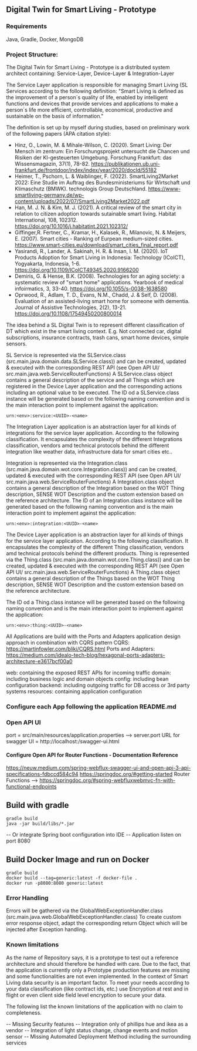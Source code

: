 ## Digital Twin for Smart Living - Prototype
### Requirements
Java, Gradle, Docker, MongoDB

### Project Structure:

The Digital Twin for Smart Living - Prototype is a distributed system architect containing: Service-Layer, Device-Layer & Integration-Layer

The Service Layer application is responsible for managing Smart Living (SL Services according to the following definition: 
"Smart Living is defined as the improvement of a person´s quality of life, enabled by intelligent functions and devices that provide services and applications to make a person´s life more efficient, controllable, economical, productive and sustainable on the basis of information."

The definition is set up by myself during studies, based on preliminary work of the following papers (APA citation style):
- Hinz, O., Lowin, M. & Mihale-Wilson, C. (2020). Smart Living: Der Mensch im zentrum: Ein Forschungsprojekt untersucht die Chancen und Risiken der KI-gesteuerten Umgebung. 
  Forschung Frankfurt: das Wissensmagazin, 37(1), 78-82. https://publikationen.ub.uni-frankfurt.de/frontdoor/index/index/year/2020/docId/55182
- Heimer, T., Pschorn, L. & Waiblinger, F. (2022). SmartLiving2Market 2022: Eine Studie im Auftrag des Bundesministeriums für Wirtschaft und Klimaschutz (BMWK).
  technologis Group Deutschland. https://www-smartliving-germany.de/wp-content/uploads/2022/07/SmartLiving2Market2022.pdf
- Han, M. J. N. & Kim, M. J. (2021). A critical review of the smart city in relation to citizen adoption towards sutainable smart living. 
  Habitat International, 108, 102312. https://doi.org/10.1016/j.habitatint.2021.102312/
- Giffinger,R. Fertner, C., Kramar, H., Kalasek, R., Milanovic, N. & Meijers, E. (2007). Smart cities - Ranking of Eurpean medium-sized cities. 
  https://www.smart-cities.eu/download/smart_cities_final_report.pdf
- Yasirandi, R., Lander, A. Sakinah, H. R. & Insan, I. M. (2020). IoT Products Adoption for Smart Living in Indonesia: Technology (ICoICT),
  Yogyakarta, Indonesia, 1-6. https://doi.org/10.1109/ICoICT49345.2020.9166200
- Demiris, G. & Hense, B.K. (2008). Technologies for an aging society: a systematic review of "smart home" applications. 
  Yearbook of medical infoirmatics, 3, 33-40. https://doi.org/10.1055/s-0038-1638580
- Oprwood, R., Adlam, T. D., Evans, N.M., Chadd, J. & Self, D. (2008). Evaluation of an assisted-living smart home for someone with dementia. 
  Journal of Assistive Technologies, 2(2), 13-21. https://doi.org/10.1108/17549450200800014


The idea behind a SL Digital Twin is to represent different classification of DT which exist in the smart living context. E.g. Not connected car, digital subscriptions, insurance contracts, trash cans, smart home devices, simple sensors.

SL Service is represented via the SLService.class (src.main.java.domain.data.SLService.class)) and can be created, updated & executed with the corresponding REST API (see Open API UI/ src.main.java.web.ServiceRouterFunctions)
A SLService.class object contains a general description of the service and all Things which are registered in the Device Layer application and the corresponding actions including an optional value to be executed.
The ID od a SLService.class instance will be generated based on the following naming convention and is the main interaction point to implement against the application:
```
urn:<env>:service:<UUID>-<name>
```

The Integration Layer application is an abstraction layer for all kinds of integrations for the service layer application. According to the following classification.
It encapsulates the complexity of the different Integrations classification, vendors amd technical protocols behind the different integration like weather data, infrastructure data for smart cities etc..

Integration is represented via the Integration.class (src.main.java.domain.wot.core.Integration.class)) and can be created, updated & executed with the corresponding REST API (see Open API UI/ src.main.java.web.ServiceRouterFunctions)
A Integration.class object contains a general description of the Integration based on the WOT Thing description, SENSE WOT Description and the custom extension based on the reference architecture.
The ID of an Integration.class instance will be generated based on the following naming convention and is the main interaction point to implement against the application:
```
urn:<env>:integration:<UUID>-<name>
```

The Device Layer application is an abstraction layer for all kinds of things for the service layer application. According to the following classification.
It encapsulates the complexity of the different Thing classification, vendors amd technical protocols behind the different products.
Thing is represented via the Thing.class (src.main.java.domain.wot.core.Thing.class)) and can be created, updated & executed with the corresponding REST API (see Open API UI/ src.main.java.web.ServiceRouterFunctions)
A Thing.class object contains a general description of the Things based on the WOT Thing description, SENSE WOT Description and the custom extension based on the reference architecture.

The ID od a Thing.class instance will be generated based on the following naming convention and is the main interaction point to implement against the application:
```
urn:<env>:thing:<UUID>-<name>
```

All Applications are build with the Ports and Adapters application design approach in combination with CQRS pattern
CQRS: https://martinfowler.com/bliki/CQRS.html
Ports and Adapters: https://medium.com/idealo-tech-blog/hexagonal-ports-adapters-architecture-e3617bcf00a0

web: containing the exposed REST APIs for incoming traffic
domain: including business logic and domain objects
config: including bean configuration
backend: including outgoing traffic for DB access or 3rd party systems
resources: containing application configuration

### Configure each App following the application README.md

### Open API UI
port = src/main/resources/application.properties --> server.port
URL for swagger UI = http://localhost:<port>/swagger-ui.html

#### Configure Open API for Router Functions - Documentation Reference
https://neuw.medium.com/spring-webflux-swagger-ui-and-open-api-3-api-specifications-fdbccd584c94
https://springdoc.org/#getting-started
Router Functions --> https://springdoc.org/#spring-webfluxwebmvc-fn-with-functional-endpoints

## Build with gradle
```
gradle build
java -jar build/libs/*.jar
```
-- Or integrate Spring boot configuration into IDE
-- Application listen on port 8080

## Build Docker Image and run on Docker

```
gradle build
docker build --tag=generic:latest -f docker-file .
docker run -p8080:8080 generic:latest
```

### Error Handling
Errors will be gathered via the GlobalWebExceptionHandler.class (src.main.java.web.GlobalWebExceptionHandler.class)
To create custom error response object, adapt the corresponding return Object which will be injected after Exception handling.

### Known limitations
As the name of Repository says, it is a prototype to test out a reference architecture and should therefore be handled with care.
Due to the fact, that the application is currently only a Prototype production features are missing and some functionalities are not even implemented.
In the context of Smart Living data security is an important factor. To meet your needs according to your data classification (like contract ids, etc.)
use Encryption at rest and in flight or even client side field level encryption to secure your data.

The following list the known limitations of the application with no claim to completeness.

-- Missing Security features
-- Integration only of phillips hue and ikea as a vendor
-- Integration of light status change, change events and motion sensor
-- Missing Automated Deployment Method including the surrounding services
 




